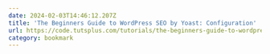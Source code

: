 ```yaml
---
date: 2024-02-03T14:46:12.207Z
title: 'The Beginners Guide to WordPress SEO by Yoast: Configuration'
url: https://code.tutsplus.com/tutorials/the-beginners-guide-to-wordpress-seo-by-yoast-configuration--wp-31022
category: bookmark
---
```

